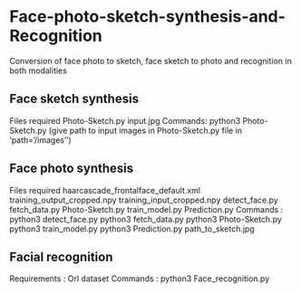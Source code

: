 # Face-photo-sketch-synthesis-and-Recognition
Conversion of face photo to sketch, face sketch to photo and recognition in both modalities

## Face sketch synthesis 
Files required
Photo-Sketch.py 
input.jpg 
Commands:
	python3 Photo-Sketch.py 
	(give path to input images in Photo-Sketch.py file in ‘path=’/images’’)

## Face photo synthesis
Files required 
haarcascade_frontalface_default.xml 
training_output_cropped.npy 
training_input_cropped.npy
detect_face.py
fetch_data.py
Photo-Sketch.py 
train_model.py
Prediction.py
Commands :
	python3 detect_face.py
	python3 fetch_data.py
	python3 Photo-Sketch.py
	python3 train_model.py
	python3 Prediction.py path_to_sketch.jpg

## Facial recognition
Requirements :
	Orl dataset
Commands :
	python3 Face_recognition.py

